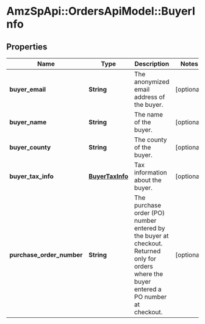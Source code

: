 # AmzSpApi::OrdersApiModel::BuyerInfo

## Properties
Name | Type | Description | Notes
------------ | ------------- | ------------- | -------------
**buyer_email** | **String** | The anonymized email address of the buyer. | [optional] 
**buyer_name** | **String** | The name of the buyer. | [optional] 
**buyer_county** | **String** | The county of the buyer. | [optional] 
**buyer_tax_info** | [**BuyerTaxInfo**](BuyerTaxInfo.md) | Tax information about the buyer. | [optional] 
**purchase_order_number** | **String** | The purchase order (PO) number entered by the buyer at checkout. Returned only for orders where the buyer entered a PO number at checkout. | [optional] 


